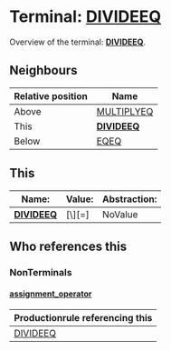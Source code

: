 # Terminal: **[DIVIDEEQ](./DIVIDEEQ.md)**

Overview of the terminal: **[DIVIDEEQ](./DIVIDEEQ.md)**.



## **Neighbours**

| Relative position | Name                                          |
| ----------------- | --------------------------------------------- |
| Above             | [MULTIPLYEQ](./MULTIPLYEQ.md) |
| This              | **[DIVIDEEQ](./DIVIDEEQ.md)** |
| Below             | [EQEQ](./EQEQ.md) |



## **This**

| Name:                                       | Value:          | Abstraction:    |
| ------------------------------------------- | --------------- | --------------- |
| **[DIVIDEEQ](./DIVIDEEQ.md)** | [\\][=] | NoValue |



## **Who references this**

### NonTerminals


#### [assignment_operator](./../Grammar/assignment_operator.md)

| Productionrule referencing this                      |
| ---------------------------------------------------- |
| [DIVIDEEQ](./DIVIDEEQ.md)  |



